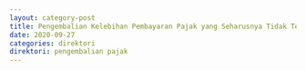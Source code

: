 ```yaml
---
layout: category-post
title: Pengembalian Kelebihan Pembayaran Pajak yang Seharusnya Tidak Terutang Atas Pembayaran Pajak Oleh Pihak Pembayar
date: 2020-09-27
categories: direktori
direktori: pengembalian pajak
---
```

